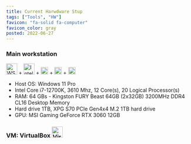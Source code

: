 ```yaml
---
title: Current Harwdware Stup
tags: ["Tools", "HW"]
favicon: "fa-solid fa-computer"
favicon_color: gray
posted: 2022-06-27
---
```


### Main workstation

<img src="https://upload.wikimedia.org/wikipedia/commons/5/5f/Windows_logo_-_2012.svg" alt="WSL2" style="height:30px" /> + <img src="https://upload.wikimedia.org/wikipedia/commons/thumb/7/7d/Intel_logo_%282006-2020%29.svg/800px-Intel_logo_%282006-2020%29.svg.png?20200807225939" alt="Intel" style="height:30px" /> + <img src="https://www.kingston.com/Themes/KingstonRWD/images/logos/kingston-logo-blkText.svg" alt="Kingston" style="height:20px" /> + <img src="https://www.xpg.com/images/xpg-logo.svg" alt="XPG" style="height:20px" /> + <img src="https://upload.wikimedia.org/wikipedia/en/thumb/a/a4/NVIDIA_logo.svg/1920px-NVIDIA_logo.svg.png" alt="nvidia" style="height:20px" />

- Host OS: Windows 11 Pro
- Intel Core i7-12700K, 3610 Mhz, 12 Core(s), 20 Logical Processor(s)
- RAM: 64 GBs - Kingston FURY Beast 64GB (2x32GB) 3200MHz DDR4 CL16 Desktop Memory
- Hard drive 1TB, XPG S70 PCIe Gen4x4 M.2 1TB hard drive
- GPU: MSI Gaming GeForce RTX 3060 12GB

### VM: VirtualBox <img src="https://cdn.icon-icons.com/icons2/2699/PNG/512/virtualbox_logo_icon_169253.png" alt="VirtualBox" style="height:30px" />



